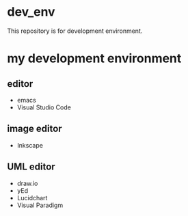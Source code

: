 # dev_env
This repository is for development environment.

# my development environment
## editor
 * emacs
 * Visual Studio Code

## image editor
 * Inkscape

## UML editor
 * draw.io
 * yEd
 * Lucidchart
 * Visual Paradigm
